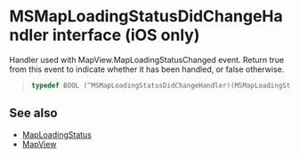 
# MSMapLoadingStatusDidChangeHandler interface (iOS only)

Handler used with MapView.MapLoadingStatusChanged event. Return true from this event to indicate whether it has been handled, or false otherwise.

>```objectivec 
> typedef BOOL (^MSMapLoadingStatusDidChangeHandler)(MSMapLoadingStatus)
>```

## See also

* [MapLoadingStatus](../MapLoadingStatus-enumeration.md)
* [MapView](../MapView-class.md)